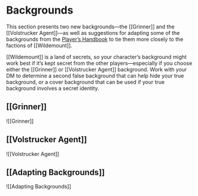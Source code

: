 # Backgrounds

This section presents two new backgrounds—the [[Grinner]] and the [[Volstrucker Agent]]—as well as suggestions for adapting some of the backgrounds from the [Player’s Handbook](https://www.dndbeyond.com/sources/phb "Player’s Handbook") to tie them more closely to the factions of [[Wildemount]].

[[Wildemount]] is a land of secrets, so your character’s background might work best if it’s kept secret from the other players—especially if you choose either the [[Grinner]] or [[Volstrucker Agent]] background. Work with your DM to determine a second false background that can help hide your true background, or a cover background that can be used if your true background involves a secret identity.

## [[Grinner]]
![[Grinner]]

## [[Volstrucker Agent]]
![[Volstrucker Agent]]

## [[Adapting Backgrounds]]
![[Adapting Backgrounds]]